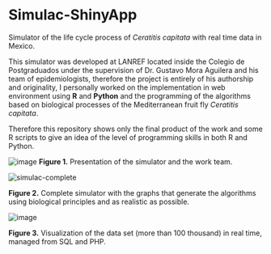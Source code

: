 # Simulac-ShinyApp
Simulator of the life cycle process of _Ceratitis capitata_ with real time data in Mexico.

This simulator was developed at LANREF located inside the Colegio de Postgraduados under the supervision of Dr. Gustavo Mora Aguilera and his team of epidemiologists, therefore the project is entirely of his authorship and originality, I personally worked on the implementation in web environment using **R** and **Python** and the programming of the algorithms based on biological processes of the Mediterranean fruit fly *Ceratitis capitata*.

Therefore this repository shows only the final product of the work and some R scripts to give an idea of the level of programming skills in both R and Python.

![image](https://github.com/13260618/Simulac-ShinyApp/assets/111941844/c8191aa7-1753-4c27-b3a1-042eb6f18fb5)
**Figure 1.**  Presentation of the simulator and the work team.

![simulac-complete](https://github.com/13260618/Simulac-ShinyApp/assets/111941844/87a9d400-4019-4d5b-b92d-693e98428408)

**Figure 2.** Complete simulator with the graphs that generate the algorithms using biological principles and as realistic as possible.

![image](https://github.com/13260618/Simulac-ShinyApp/assets/111941844/0b8db6eb-cb30-4a71-bce2-fddb902929c2)

**Figure 3.** Visualization of the data set (more than 100 thousand) in real time, managed from SQL and PHP.
